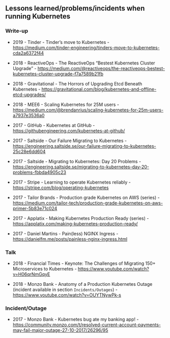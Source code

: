 ## Lessons learned/problems/incidents when running Kubernetes

### Write-up
- 2019 - Tinder - Tinder’s move to Kubernetes - https://medium.com/tinder-engineering/tinders-move-to-kubernetes-cda2a6372f44

- 2018 - ReactiveOps - The ReactiveOps “Bestest Kubernetes Cluster Upgrade” - https://medium.com/@reactiveops/the-reactiveops-bestest-kubernetes-cluster-upgrade-f7a7589b21fb

- 2018 - Gravitational - The Horrors of Upgrading Etcd Beneath Kubernetes - https://gravitational.com/blog/kubernetes-and-offline-etcd-upgrades/

- 2018 - MEE6 - Scaling Kubernetes for 25M users - https://medium.com/@brendanrius/scaling-kubernetes-for-25m-users-a7937e3536a0

- 2017 - GitHub - Kubernetes at GitHub - https://githubengineering.com/kubernetes-at-github/

- 2017 - Saltside - Our Failure Migrating to Kubernetes - https://engineering.saltside.se/our-failure-migrating-to-kubernetes-25c28e6dd604

- 2017 - Saltside - Migrating to Kubernetes: Day 20 Problems - https://engineering.saltside.se/migrating-to-kubernetes-day-20-problems-fbbda4905c23

- 2017 - Stripe - Learning to operate Kubernetes reliably - https://stripe.com/blog/operating-kubernetes

- 2017 - Tailor Brands - Production grade Kubernetes on AWS (series) - https://medium.com/tailor-tech/production-grade-kubernetes-on-aws-primer-5b83e71c024

- 2017 - Applatix - Making Kubernetes Production Ready (series) - https://applatix.com/making-kubernetes-production-ready/

- 2017 - Daniel Martins - Pain(less) NGINX Ingress - https://danielfm.me/posts/painless-nginx-ingress.html


### Talk

- 2018 - Financial Times - Keynote: The Challenges of Migrating 150+ Microservices to Kubernetes - https://www.youtube.com/watch?v=H06qrNmGqyE

- 2018 - Monzo Bank - Anatomy of a Production Kubernetes Outage (incident available in section `Incidents/Outages`) - https://www.youtube.com/watch?v=OUYTNywPk-s


### Incident/Outage

- 2017 - Monzo Bank - Kubernetes bug ate my banking app! - https://community.monzo.com/t/resolved-current-account-payments-may-fail-major-outage-27-10-2017/26296/95
